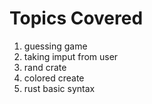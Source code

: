 # Topics Covered

1. guessing game
2. taking imput from user
3. rand crate
4. colored create
5. rust basic syntax